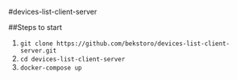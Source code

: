 #devices-list-client-server

##Steps to start
1. `git clone https://github.com/bekstoro/devices-list-client-server.git`
2. `cd devices-list-client-server`
3. `docker-compose up`
